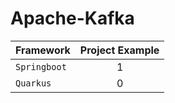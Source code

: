 # Apache-Kafka
| Framework  | Project Example |
| :--- | :---: |
| `Springboot`  | 1  |
| `Quarkus`  | 0  |
